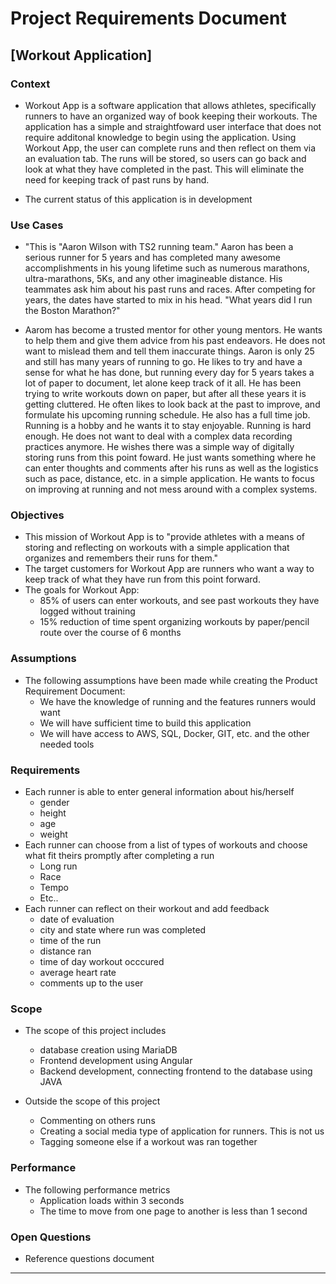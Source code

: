# Project Requirements Document

## [Workout Application]

### Context

* Workout App is a software application that allows athletes, specifically runners to have an organized way of book keeping their workouts. The application has a simple and straightfoward user interface that does not require additonal knowledge to begin using the application. Using Workout App, the user can complete runs and then reflect on them via an evaluation tab. The runs will be stored, so users can go back and look at what they have completed in the past. This will eliminate the need for keeping track of past runs by hand.

* The current status of this application is in development

### Use Cases

* "This is "Aaron Wilson with TS2 running team." Aaron has been a serious runner for 5 years and has completed many awesome accomplishments in his young lifetime such as numerous marathons, ultra-marathons, 5Ks, and any other imagineable distance. His teammates ask him about his past runs and races. After competing for years, the dates have started to mix in his head. "What years did I run the Boston Marathon?"

* Aarom has become a trusted mentor for other young mentors. He wants to help them and give them advice from his past endeavors. He does not want to mislead them and tell them inaccurate things. Aaron is only 25 and still has many years of running to go. He likes to try and have a sense for what he has done, but running every day for 5 years takes a lot of paper to document, let alone keep track of it all.  He has been trying to write workouts down on paper, but after all these years it is getting cluttered. He often likes to look back at the past to improve, and formulate his upcoming running schedule. He also has a full time job. Running is a hobby and he wants it to stay enjoyable. Running is hard enough. He does not want to deal with a complex data recording practices anymore. He wishes there was a simple way of digitally storing runs from this point foward. He just wants something where he can enter thoughts and comments after his runs as well as the logistics such as pace, distance, etc. in a simple application. He wants to focus on improving at running and not mess around with a complex systems. 

### Objectives

* This mission of Workout App is to "provide athletes with a means of storing and reflecting on workouts with a simple application that organizes and remembers their runs for them."
* The target customers for Workout App are runners who want a way to keep track of what they have run from this point forward.
* The goals for Workout App:
   * 85% of users can enter workouts, and see past workouts they have logged without training
   * 15% reduction of time spent organizing workouts by paper/pencil route over the course of 6 months

### Assumptions

* The following assumptions have been made while creating the Product Requirement Document:
   * We have the knowledge of running and the features runners would want
   * We will have sufficient time to build this application
   * We will have access to AWS, SQL, Docker, GIT, etc. and the other needed tools

### Requirements

* Each runner is able to enter general information about his/herself
    * gender
    * height
    * age
    * weight
* Each runner can choose from a list of types of workouts and choose what fit theirs promptly after completing a run
    * Long run
    * Race
    * Tempo
    * Etc..
* Each runner can reflect on their workout and add feedback
    * date of evaluation
    * city and state where run was completed
    * time of the run
    * distance ran
    * time of day workout occcured
    * average heart rate
    * comments up to the user

### Scope

* The scope of this project includes
    * database creation using MariaDB
    * Frontend development using Angular
    * Backend development, connecting frontend to the database using JAVA
 
* Outside the scope of this project
    * Commenting on others runs
    * Creating a social media type of application for runners. This is not us
    * Tagging someone else if a workout was ran together


### Performance

* The following performance metrics
    * Application loads within 3 seconds
    * The time to move from one page to another is less than 1 second

### Open Questions

* Reference questions document

***
